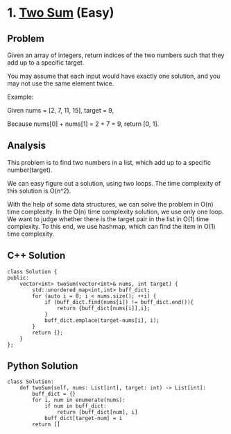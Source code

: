 # 1. [Two Sum](https://leetcode.com/problems/two-sum/) (Easy)

## Problem

Given an array of integers, return indices of the two numbers such that they add up to a specific target.

You may assume that each input would have exactly one solution, and you may not use the same element twice.

Example:

Given nums = [2, 7, 11, 15], target = 9,

Because nums[0] + nums[1] = 2 + 7 = 9,
return [0, 1].

## Analysis

This problem is to find two numbers in a list, which add up to a specific number(target).

We can easy figure out a solution, using two loops.
The time complexity of this solution is O(n^2).

With the help of some data structures, we can solve the problem in O(n) time complexity.
In the O(n) time complexity solution, we use only one loop.
We want to judge whether there is the target pair in the list in O(1) time complexity.
To this end, we use hashmap, which can find the item in O(1) time complexity.


## C++ Solution

```
class Solution {
public:
    vector<int> twoSum(vector<int>& nums, int target) {
        std::unordered_map<int,int> buff_dict;
        for (auto i = 0; i < nums.size(); ++i) {
            if (buff_dict.find(nums[i]) != buff_dict.end()){
                return {buff_dict[nums[i]],i};
            }
            buff_dict.emplace(target-nums[i], i);
        }
        return {};
    }
};
```

## Python Solution

```
class Solution:
    def twoSum(self, nums: List[int], target: int) -> List[int]:
        buff_dict = {}
        for i, num in enumerate(nums):
            if num in buff_dict:
                return [buff_dict[num], i]
            buff_dict[target-num] = i
        return []
```

